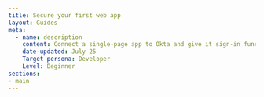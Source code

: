 ```yaml
---
title: Secure your first web app
layout: Guides
meta:
  - name: description
    content: Connect a single-page app to Okta and give it sign-in functionality.
    date-updated: July 25
    Target persona: Developer
    Level: Beginner
sections:
- main
---
```

